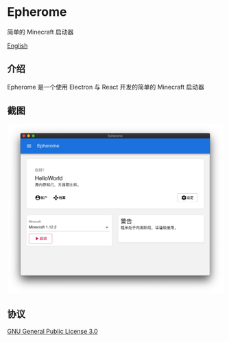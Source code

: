# Epherome

简单的 Minecraft 启动器

[English](README.md)

## 介绍

Epherome 是一个使用 Electron 与 React 开发的简单的 Minecraft 启动器

## 截图

![alt](assets/HomePage_zh_cn.jpg)

## 协议

[GNU General Public License 3.0](LICENSE)
